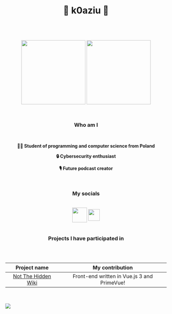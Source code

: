# <p align="center"> 🌟 k0aziu 🌟 </p>

<br/>
<br/>

<p align="center">
  <img height=200 align="center" src="https://github-readme-stats.vercel.app/api?username=k0aziu&show_icons=true&theme=dark#gh-dark-mode-only&hide=issues,contribs,prs" />
  <img height=200 align="center" src="https://github-readme-stats.vercel.app/api/top-langs?username=k0aziu&card_width=100&theme=dark#gh-dark-mode-only&size_weight=0.5&count_weight=0.5&text_bold=false&hide_title=true" />
<p/>

<br/>

### <p align="center"> Who am I <p/>

<br/>

<div align="center">
  <p><strong>👨‍💻 Student of programming and computer science from Poland</strong></p>
  <p><strong>🔒 Cybersecurity enthusiast</strong></p>
  <p><strong>🎙️ Future podcast creator</strong></p>
</div>

<br/>

### <p align="center"> My socials

<br/>

<div align="center">
  <a href="https://discord.com/users/725816686296432761" target="blank"><img align="center" src="https://raw.githubusercontent.com/rahuldkjain/github-profile-readme-generator/master/src/images/icons/Social/discord.svg" height="46" /></a>
  <a href="https://www.linkedin.com/in/micha%C5%82-kazienko-39abb52aa/" target="blank"><img align="center" src="https://raw.githubusercontent.com/rahuldkjain/github-profile-readme-generator/master/src/images/icons/Social/linked-in-alt.svg" height="36" /></a>
</div>

<br/>

### <p align="center"> Projects I have participated in <p/>

<br/>
<br/>

<div align="center">

| Project name | My contribution |
| :-------: | :-------: |
| [Not The Hidden Wiki](https://notthehiddenwiki.com/) | Front-end written in Vue.js 3 and PrimeVue! |

</div>

<br/>
<br/>

<img align="left" src="https://komarev.com/ghpvc/?username=k0aziu" />
